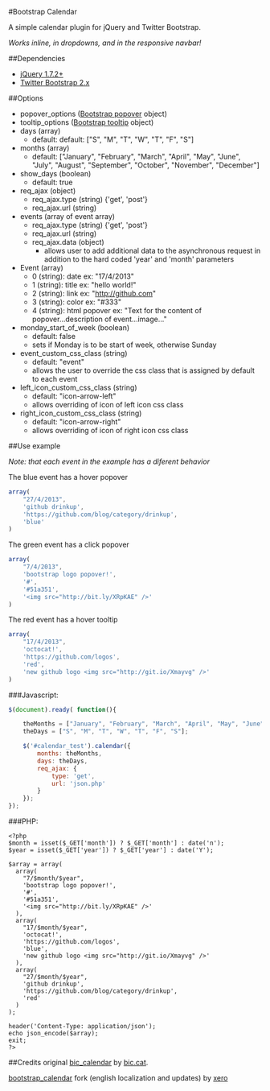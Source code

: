 #Bootstrap Calendar

A simple calendar plugin for jQuery and Twitter Bootstrap.

_Works inline, in dropdowns, and in the responsive navbar!_

##Dependencies
- [jQuery 1.7.2+](http://jquery.com/)
- [Twitter Bootstrap 2.x](http://getbootstrap.com/2.3.2/)

##Options
- popover_options ([Bootstrap popover](http://getbootstrap.com/2.3.2/javascript.html#popovers) object)
- tooltip_options ([Bootstrap tooltip](http://getbootstrap.com/2.3.2/javascript.html#tooltips) object)
- days (array)
	- default: default: ["S", "M", "T", "W", "T", "F", "S"]
- months (array)
	- default: ["January", "February", "March", "April", "May", "June", "July", "August", "September", "October", "November", "December"]
- show_days (boolean)
	- default: true
- req_ajax (object)
	- req_ajax.type (string) {'get', 'post'}
	- req_ajax.url (string)
- events (array of event array)
	- req_ajax.type (string) {'get', 'post'}
	- req_ajax.url (string)
	- req_ajax.data (object)
		- allows user to add additional data to the asynchronous request in addition to the hard coded 'year' and 'month' parameters
- Event (array)
	- 0 (string): date
	ex: "17/4/2013"
	- 1 (string): title
	ex: "hello world!"
	- 2 (string): link
	ex: "http://github.com"
	- 3 (string): color
	ex: "#333"
	- 4 (string): html popover
	ex: "Text for the content of popover...description of event...image..."
- monday_start_of_week (boolean)
	- default: false
	- sets if Monday is to be start of week, otherwise Sunday
- event_custom_css_class (string)
	- default: "event"
	- allows the user to override the css class that is assigned by default to each event
- left_icon_custom_css_class (string)
	- default: "icon-arrow-left"
	- allows overriding of icon of left icon css class
- right_icon_custom_css_class (string)
	- default: "icon-arrow-right"
	- allows overriding of icon of right icon css class

##Use example

_Note: that each event in the example has a diferent behavior_

The blue event has a hover popover
```javascript
array(
	"27/4/2013", 
	'github drinkup', 
	'https://github.com/blog/category/drinkup', 
	'blue'
)
```

The green event has a click popover
```javascript
array(
	"7/4/2013", 
	'bootstrap logo popover!', 
	'#', 
	'#51a351', 
	'<img src="http://bit.ly/XRpKAE" />'
)
```

The red event has a hover tooltip
```javascript
array(
	"17/4/2013",
	'octocat!', 
	'https://github.com/logos', 
	'red', 
	'new github logo <img src="http://git.io/Xmayvg" />'
)
```

###Javascript:
```javascript
$(document).ready( function(){

	theMonths = ["January", "February", "March", "April", "May", "June", "July", "August", "September", "October", "November", "December"];
	theDays = ["S", "M", "T", "W", "T", "F", "S"];

    $('#calendar_test').calendar({
        months: theMonths,
        days: theDays,
        req_ajax: {
        	type: 'get',
        	url: 'json.php'
        }
    });
});
```
						

###PHP:
```php5
<?php
$month = isset($_GET['month']) ? $_GET['month'] : date('n');
$year = isset($_GET['year']) ? $_GET['year'] : date('Y');

$array = array(
  array(
    "7/$month/$year", 
    'bootstrap logo popover!', 
    '#', 
    '#51a351', 
    '<img src="http://bit.ly/XRpKAE" />'
  ),
  array(
    "17/$month/$year", 
    'octocat!', 
    'https://github.com/logos', 
    'blue', 
    'new github logo <img src="http://git.io/Xmayvg" />'
  ),
  array(
    "27/$month/$year", 
    'github drinkup', 
    'https://github.com/blog/category/drinkup', 
    'red'
  )
);

header('Content-Type: application/json');
echo json_encode($array);
exit;
?>
```

##Credits
original [bic_calendar](https://github.com/bichotll/bic_calendar) by [bic.cat](http://bic.cat/).

[bootstrap_calendar](https://github.com/xero/bootstrap_calendar) fork (english localization and updates) by [xero](http://xero.nu/)
